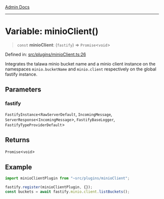 [Admin Docs](/)

***

# Variable: minioClient()

> `const` **minioClient**: (`fastify`) => `Promise`\<`void`\>

Defined in: [src/plugins/minioClient.ts:26](https://github.com/PurnenduMIshra129th/talawa-api/blob/4d9be178e903c8bd2778a802379c92eee9a2afdf/src/plugins/minioClient.ts#L26)

Integrates the talawa minio bucket name and a minio client instance on the namespaces `minio.bucketName` and `minio.client` respectively on the global fastify instance.

## Parameters

### fastify

`FastifyInstance`\<`RawServerDefault`, `IncomingMessage`, `ServerResponse`\<`IncomingMessage`\>, `FastifyBaseLogger`, `FastifyTypeProviderDefault`\>

## Returns

`Promise`\<`void`\>

## Example

```ts
import minioClientPlugin from "~src/plugins/minioClient";

fastify.register(minioClientPlugin, {});
const buckets = await fastify.minio.client.listBuckets();
```
